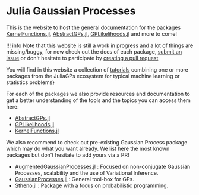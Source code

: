 # Julia Gaussian Processes

This is the website to host the general documentation for the packages [KernelFunctions.jl](https://github.com/JuliaGaussianProcesses/KernelFunctions.jl), [AbstractGPs.jl](https://github.com/JuliaGaussianProcesses/AbstractGPs.jl), [GPLikelihoods.jl](https://github.com/JuliaGaussianProcesses/GPLikelihoods.jl) and more to come!

!!! info
    Note that this website is still a work in progress and a lot of things are missing/buggy, for now check out the docs of each package, [submit an issue](https://github.com/JuliaGaussianProcesses/JuliaGaussianProcesses.github.io/issues/new) or don't hesitate to participate by [creating a pull request](https://github.com/JuliaGaussianProcesses/JuliaGaussianProcesses.github.io/pulls?q=is%3Apr+is%3Aopen+sort%3Aupdated-desc)

You will find in this website a collection of [tutorials](tutorials) combining one or more packages from the JuliaGPs ecosystem for typical machine learning or statistics problems}

For each of the packages we also provide resources and documentation to get a better understanding of the tools and the topics you can access them here:

- [AbstractGPs.jl](abstractgps)
- [GPLikelihoods.jl](gplikelihoods)
- [KernelFunctions.jl](kernelfunctions)

We also recommend to check out pre-existing Gaussian Process package which may do what you want already.
We list here the most known packages but don't hesitate to add yours via a PR!

- [AugmentedGaussianProcesses.jl](https://github.com/theogf/AugmentedGaussianProcesses.jl) : Focused on non-conjugate Gaussian Processes, scalability and the use of Variational Inference.
- [GaussianProcesses.jl](https://github.com/STOR-i/GaussianProcesses.jl) : General tool-box for GPs.
- [Stheno.jl](https://github.com/willtebbutt/Stheno.jl) : Package with a focus on probabilistic programming.
